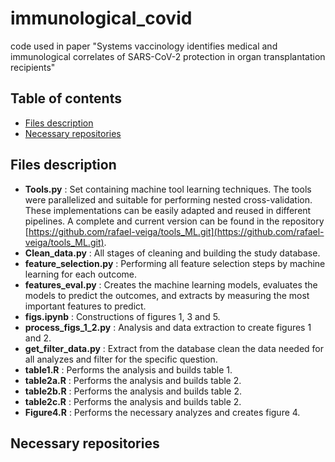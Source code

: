 # immunological_covid
code used in paper "Systems vaccinology identifies medical and immunological correlates of SARS-CoV-2 protection in organ transplantation recipients"

## Table of contents
* [Files description](##Files-description)
* [Necessary repositories](##Necessary-repositories)


## Files description
* **Tools.py** :  Set containing machine tool learning techniques. The tools were parallelized and suitable for performing nested cross-validation. These implementations can be easily adapted and reused in different pipelines. A complete and current version can be found in the repository [https://github.com/rafael-veiga/tools_ML.git](https://github.com/rafael-veiga/tools_ML.git).
* **Clean_data.py** : All stages of cleaning and building the study database.
* **feature_selection.py** : Performing all feature selection steps by machine learning for each outcome.
* **features_eval.py** : Creates the machine learning models, evaluates the models to predict the outcomes, and extracts by measuring the most important features to predict.
* **figs.ipynb** : Constructions of figures 1, 3 and 5.
* **process_figs_1_2.py** : Analysis and data extraction to create figures 1 and 2.
* **get_filter_data.py** : Extract from the database clean the data needed for all analyzes and filter for the specific question.
* **table1.R** : Performs the analysis and builds table 1.
* **table2a.R** : Performs the analysis and builds table 2.
* **table2b.R** : Performs the analysis and builds table 2.
* **table2c.R** : Performs the analysis and builds table 2.
* **Figure4.R** : Performs the necessary analyzes and creates figure 4.

## Necessary repositories


